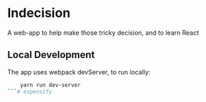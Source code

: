 # Indecision

A web-app to help make those tricky decision, and to learn React

## Local Development
The app uses webpack devServer, to run locally: 
```bash
    yarn run dev-server
```# expensify
